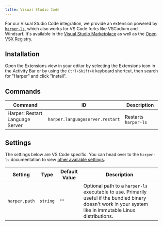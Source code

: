 ```yaml
---
title: Visual Studio Code
---
```


For our Visual Studio Code integration, we provide an extension powered by [`harper-ls`](./language-server), which also works for VS Code forks like VSCodium and Windsurf. It's available in the [Visual Studio Marketplace](https://marketplace.visualstudio.com/items?itemName=elijah-potter.harper) as well as the [Open VSX Registry](https://open-vsx.org/extension/elijah-potter/harper).

## Installation

Open the Extensions view in your editor by selecting the Extensions icon in the Activity Bar or by using the `Ctrl+Shift+X` keyboard shortcut, then search for "Harper" and click "Install".

## Commands

| Command                         | ID                              | Description          |
| ------------------------------- | ------------------------------- | -------------------- |
| Harper: Restart Language Server | `harper.languageserver.restart` | Restarts `harper-ls` |

## Settings

The settings below are VS Code specific. You can head over to the `harper-ls` documentation to view [other available settings](./language-server#Configuration).

| Setting       | Type     | Default Value | Description                                                                                                                                                 |
| ------------- | -------- | ------------- | ----------------------------------------------------------------------------------------------------------------------------------------------------------- |
| `harper.path` | `string` | `""`          | Optional path to a `harper-ls` executable to use. Primarily useful if the bundled binary doesn't work in your system like in immutable Linux distributions. |
